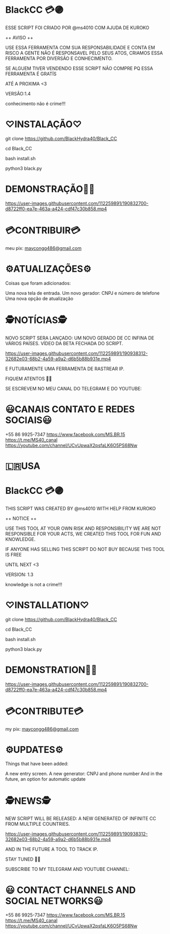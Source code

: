 # BlackCC 💳🟣

ESSE SCRIPT FOI CRIADO POR @ms4010 COM AJUDA DE KUROKO 

++ AVISO ++

USE ESSA FERRAMENTA COM SUA RESPONSABILIDADE E CONTA EM RISCO
A GENTE NÃO É RESPONSAVEL PELO SEUS ATOS, CRIAMOS ESSA FERRAMENTA POR 
DIVERSÃO E CONHECIMENTO.

SE ALGUEM TIVER VENDENDO ESSE SCRIPT NÃO COMPRE PQ ESSA FERRAMENTA É GRATÍS

ATÉ A PROXIMA <3

VERSÃO:1.4

conhecimento não é crime!!!

# ♡INSTALAÇÃO♡

git clone https://github.com/BlackHydra40/Black_CC

cd Black_CC

bash install.sh 

python3 black.py

# DEMONSTRAÇÃO👨‍💻

https://user-images.githubusercontent.com/112259891/190832700-d8722ff0-ea7e-463a-a424-cdf47c30b858.mp4

# 💳CONTRIBUIR💳

meu pix: maycongg486@gmail.com 

# ⚙ATUALIZAÇÕES⚙

Coisas que foram adicionados:

Uma nova tela de entrada.
Um novo gerador: CNPJ e número de telefone 
Uma nova opção de atualização

# 🕵NOTÍCIAS🕵

NOVO SCRIPT SERA LANÇADO:
UM NOVO GERADO DE CC INFINA DE VÁRIOS PAÍSES.
VÍDEO DA BETA FECHADA DO SCRIPT.

https://user-images.githubusercontent.com/112259891/190938312-32682e03-68b2-4a59-a9a2-d6b5b88b931e.mp4

E FUTURAMENTE UMA FERRAMENTA DE RASTREAR IP.

FIQUEM ATENTOS 🍷🗿

SE ESCREVEM NO MEU CANAL DO TELEGRAM E DO YOUTUBE:

# 😃CANAIS CONTATO E REDES SOCIAIS😃

+55 86 9925-7347
https://www.facebook.com/MS.BR.15
https://t.me/MS40_canal
https://youtube.com/channel/UCvUpwaX2psfaLK6O5PS68Nw

# 🇱🇷USA

# BlackCC 💳🟣

THIS SCRIPT WAS CREATED BY @ms4010 WITH HELP FROM KUROKO

++ NOTICE ++

USE THIS TOOL AT YOUR OWN RISK AND RESPONSIBILITY
WE ARE NOT RESPONSIBLE FOR YOUR ACTS, WE CREATED THIS TOOL FOR
FUN AND KNOWLEDGE.

IF ANYONE HAS SELLING THIS SCRIPT DO NOT BUY BECAUSE THIS TOOL IS FREE

UNTIL NEXT <3

VERSION: 1.3

knowledge is not a crime!!!

# ♡INSTALLATION♡

git clone https://github.com/BlackHydra40/Black_CC

cd Black_CC

bash install.sh

python3 black.py

# DEMONSTRATION👨‍💻

https://user-images.githubusercontent.com/112259891/190832700-d8722ff0-ea7e-463a-a424-cdf47c30b858.mp4

# 💳CONTRIBUTE💳

my pix: maycongg486@gmail.com

# ⚙UPDATES⚙

Things that have been added:

A new entry screen.
A new generator: CNPJ and phone number
And in the future, an option
for automatic update

# 🕵NEWS🕵

NEW SCRIPT WILL BE RELEASED:
A NEW GENERATED OF INFINITE CC FROM MULTIPLE COUNTRIES.

https://user-images.githubusercontent.com/112259891/190938312-32682e03-68b2-4a59-a9a2-d6b5b88b931e.mp4

AND IN THE FUTURE A TOOL TO TRACK IP.

STAY TUNED 🍷🗿

SUBSCRIBE TO MY TELEGRAM AND YOUTUBE CHANNEL:

# 😃 CONTACT CHANNELS AND SOCIAL NETWORKS😃

+55 86 9925-7347
https://www.facebook.com/MS.BR.15
https://t.me/MS40_canal
https://youtube.com/channel/UCvUpwaX2psfaLK6O5PS68Nw





